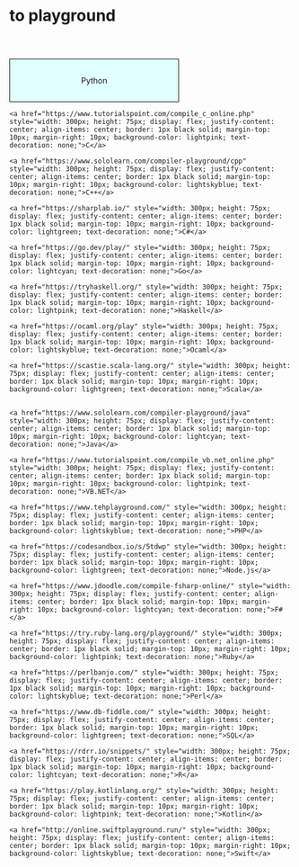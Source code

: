 # to playground

<div style="display: flex; flex-wrap: wrap; margin: 50px auto; max-width: 1200px;">
	<a href="https://www.programming-hero.com/code-playground/python/index.html" style="width: 300px; height: 75px; display: flex; justify-content: center; align-items: center; border: 1px black solid; margin-top: 10px; margin-right: 10px; background-color: lightcyan; text-decoration: none;">Python</a>

	<a href="https://www.tutorialspoint.com/compile_c_online.php" style="width: 300px; height: 75px; display: flex; justify-content: center; align-items: center; border: 1px black solid; margin-top: 10px; margin-right: 10px; background-color: lightpink; text-decoration: none;">C</a>

	<a href="https://www.sololearn.com/compiler-playground/cpp" style="width: 300px; height: 75px; display: flex; justify-content: center; align-items: center; border: 1px black solid; margin-top: 10px; margin-right: 10px; background-color: lightskyblue; text-decoration: none;">C++</a>

	<a href="https://sharplab.io/" style="width: 300px; height: 75px; display: flex; justify-content: center; align-items: center; border: 1px black solid; margin-top: 10px; margin-right: 10px; background-color: lightgreen; text-decoration: none;">C#</a>

	<a href="https://go.dev/play/" style="width: 300px; height: 75px; display: flex; justify-content: center; align-items: center; border: 1px black solid; margin-top: 10px; margin-right: 10px; background-color: lightcyan; text-decoration: none;">Go</a>

	<a href="https://tryhaskell.org/" style="width: 300px; height: 75px; display: flex; justify-content: center; align-items: center; border: 1px black solid; margin-top: 10px; margin-right: 10px; background-color: lightpink; text-decoration: none;">Haskell</a>

	<a href="https://ocaml.org/play" style="width: 300px; height: 75px; display: flex; justify-content: center; align-items: center; border: 1px black solid; margin-top: 10px; margin-right: 10px; background-color: lightskyblue; text-decoration: none;">Ocaml</a>

	<a href="https://scastie.scala-lang.org/" style="width: 300px; height: 75px; display: flex; justify-content: center; align-items: center; border: 1px black solid; margin-top: 10px; margin-right: 10px; background-color: lightgreen; text-decoration: none;">Scala</a>


	<a href="https://www.sololearn.com/compiler-playground/java" style="width: 300px; height: 75px; display: flex; justify-content: center; align-items: center; border: 1px black solid; margin-top: 10px; margin-right: 10px; background-color: lightcyan; text-decoration: none;">Java</a>

	<a href="https://www.tutorialspoint.com/compile_vb.net_online.php" style="width: 300px; height: 75px; display: flex; justify-content: center; align-items: center; border: 1px black solid; margin-top: 10px; margin-right: 10px; background-color: lightpink; text-decoration: none;">VB.NET</a>
	
	<a href="https://www.tehplayground.com/" style="width: 300px; height: 75px; display: flex; justify-content: center; align-items: center; border: 1px black solid; margin-top: 10px; margin-right: 10px; background-color: lightskyblue; text-decoration: none;">PHP</a>

	<a href="https://codesandbox.io/s/5tdwp" style="width: 300px; height: 75px; display: flex; justify-content: center; align-items: center; border: 1px black solid; margin-top: 10px; margin-right: 10px; background-color: lightgreen; text-decoration: none;">Node.js</a>

	<a href="https://www.jdoodle.com/compile-fsharp-online/" style="width: 300px; height: 75px; display: flex; justify-content: center; align-items: center; border: 1px black solid; margin-top: 10px; margin-right: 10px; background-color: lightcyan; text-decoration: none;">F#</a>

	<a href="https://try.ruby-lang.org/playground/" style="width: 300px; height: 75px; display: flex; justify-content: center; align-items: center; border: 1px black solid; margin-top: 10px; margin-right: 10px; background-color: lightpink; text-decoration: none;">Ruby</a>

	<a href="https://perlbanjo.com/" style="width: 300px; height: 75px; display: flex; justify-content: center; align-items: center; border: 1px black solid; margin-top: 10px; margin-right: 10px; background-color: lightskyblue; text-decoration: none;">Perl</a>

	<a href="https://www.db-fiddle.com/" style="width: 300px; height: 75px; display: flex; justify-content: center; align-items: center; border: 1px black solid; margin-top: 10px; margin-right: 10px; background-color: lightgreen; text-decoration: none;">SQL</a>

	<a href="https://rdrr.io/snippets/" style="width: 300px; height: 75px; display: flex; justify-content: center; align-items: center; border: 1px black solid; margin-top: 10px; margin-right: 10px; background-color: lightcyan; text-decoration: none;">R</a>

	<a href="https://play.kotlinlang.org/" style="width: 300px; height: 75px; display: flex; justify-content: center; align-items: center; border: 1px black solid; margin-top: 10px; margin-right: 10px; background-color: lightpink; text-decoration: none;">Kotlin</a>

	<a href="http://online.swiftplayground.run/" style="width: 300px; height: 75px; display: flex; justify-content: center; align-items: center; border: 1px black solid; margin-top: 10px; margin-right: 10px; background-color: lightskyblue; text-decoration: none;">Swift</a>
</div>
